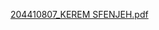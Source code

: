 [204410807_KEREM SFENJEH.pdf](https://github.com/ZOoMx21/Hava-durumu-siniflandiricisi/files/14335882/204410807_KEREM.SFENJEH.pdf)

